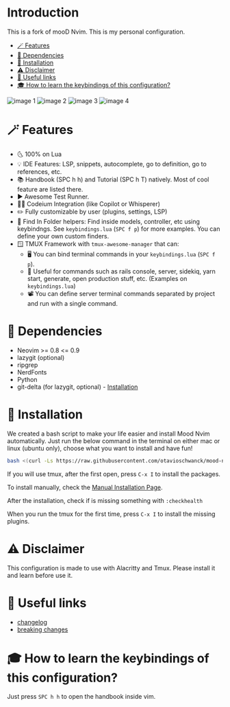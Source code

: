 # Introduction

This is a fork of mooD Nvim.
This is my personal configuration. 

<!--toc:start-->
- [🪄 Features](#-features)
- [📃 Dependencies](#-dependencies)
- [💾 Installation](#-installation)
- [⚠️ Disclaimer](#️-disclaimer)
- [🔗 Useful links](#-useful-links)
- [🎓 How to learn the keybindings of this configuration?](#-how-to-learn-the-keybindings-of-this-configuration)
<!--toc:end-->

![image 1](https://i.imgur.com/GhD6HgM.png)
![image 2](https://i.imgur.com/nCPvYFN.png)
![image 3](https://i.imgur.com/baphYpq.png)
![image 4](https://i.imgur.com/sYYWXYt.png)

# 🪄 Features

- 🌜 100% on Lua
- 💡 IDE Features: LSP, snippets, autocomplete, go to definition, go to references, etc.
- 📚 Handbook (SPC h h) and Tutorial (SPC h T) natively.  Most of cool feature are listed there.
- ▶️ Awesome Test Runner.
- 🧑‍✈️ Codeium Integration (like Copilot or Whisperer)
- ✏️ Fully customizable by user (plugins, settings, LSP)
- 🔎 Find In Folder helpers: Find inside models, controller, etc using keybindngs. See `keybindings.lua` (`SPC f p`) for more examples. You can define your own custom finders.
- 🪟 TMUX Framework with `tmux-awesome-manager` that can:
  - 🖥️ You can bind terminal commands in your `keybindings.lua` (`SPC f p`).
  - 🚃 Useful for commands such as rails console, server, sidekiq, yarn start, generate, open production stuff, etc. (Examples on `keybindings.lua`)
  - 📽️ You can define server terminal commands separated by project and run with a single command.

# 📃 Dependencies

- Neovim >= 0.8 <= 0.9
- lazygit (optional)
- ripgrep
- NerdFonts
- Python
- git-delta (for lazygit, optional) - [Installation](https://dandavison.github.io/delta/installation.html)

# 💾 Installation

We created a bash script to make your life easier and install Mood Nvim automatically.
Just run the below command in the terminal on either mac or linux (ubuntu only), choose what you want to install and have fun!

```sh
bash <(curl -Ls https://raw.githubusercontent.com/otavioschwanck/mood-nvim/main/bin/mood-installer.sh)
```
If you will use tmux, after the first open, press `C-x I` to install the packages.

To install manually, check the [Manual Installation Page](https://github.com/otavioschwanck/mood-nvim/wiki/Manual-Installation#manual-installation).

After the installation, check if is missing something with `:checkhealth`

When you run the tmux for the first time, press `C-x I` to install the missing plugins.

# ⚠️ Disclaimer

This configuration is made to use with Alacritty and Tmux.  Please install it and learn before use it.

# 🔗 Useful links

- [changelog](https://github.com/otavioschwanck/mood-nvim/wiki/Changelog) 
- [breaking changes](https://github.com/otavioschwanck/mood-nvim/wiki/Breaking-Changes) 

# 🎓 How to learn the keybindings of this configuration?

Just press `SPC h h` to open the handbook inside vim.
